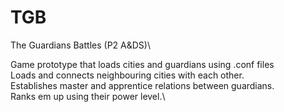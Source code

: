 # TGB
The Guardians Battles (P2 A&amp;DS)\\

Game prototype that loads cities and guardians using .conf files\
Loads and connects neighbouring cities with each other.\
Establishes master and apprentice relations between guardians.\
Ranks em up using their power level.\